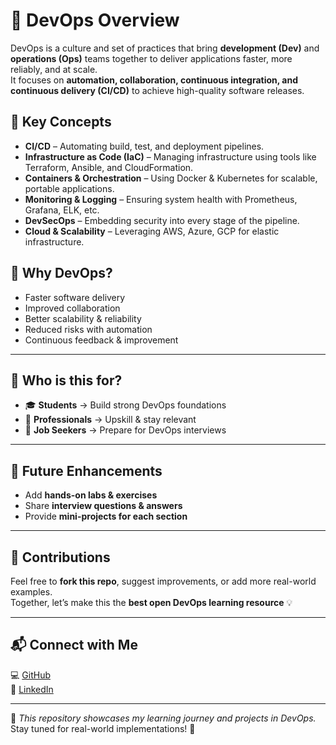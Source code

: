 # 🚀 DevOps Overview

DevOps is a culture and set of practices that bring **development (Dev)** and **operations (Ops)** teams together to deliver applications faster, more reliably, and at scale.  
It focuses on **automation, collaboration, continuous integration, and continuous delivery (CI/CD)** to achieve high-quality software releases.

## 🔑 Key Concepts
- **CI/CD** – Automating build, test, and deployment pipelines.  
- **Infrastructure as Code (IaC)** – Managing infrastructure using tools like Terraform, Ansible, and CloudFormation.  
- **Containers & Orchestration** – Using Docker & Kubernetes for scalable, portable applications.  
- **Monitoring & Logging** – Ensuring system health with Prometheus, Grafana, ELK, etc.  
- **DevSecOps** – Embedding security into every stage of the pipeline.  
- **Cloud & Scalability** – Leveraging AWS, Azure, GCP for elastic infrastructure.  

## 🎯 Why DevOps?
- Faster software delivery  
- Improved collaboration  
- Better scalability & reliability  
- Reduced risks with automation  
- Continuous feedback & improvement  

---

## 🌟 Who is this for?
- 🎓 **Students** → Build strong DevOps foundations  
- 💼 **Professionals** → Upskill & stay relevant  
- 🔎 **Job Seekers** → Prepare for DevOps interviews  

---

## 🚀 Future Enhancements
- Add **hands-on labs & exercises**  
- Share **interview questions & answers**  
- Provide **mini-projects for each section**  

---

## 🤝 Contributions
Feel free to **fork this repo**, suggest improvements, or add more real-world examples.  
Together, let’s make this the **best open DevOps learning resource** 💡  

---

## 📬 Connect with Me
💻 [GitHub](https://github.com/Mazid2003)  
🔗 [LinkedIn](https://linkedin.com/in/mohammadmazid)  

---

📌 *This repository showcases my learning journey and projects in DevOps.*  
Stay tuned for real-world implementations! 🚀

